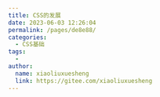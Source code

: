 ```yaml
---
title: CSS的发展
date: 2023-06-03 12:26:04
permalink: /pages/de8e88/
categories:
  - CSS基础
tags:
  - 
author: 
  name: xiaoliuxuesheng
  link: https://gitee.com/xiaoliuxuesheng
---
```

